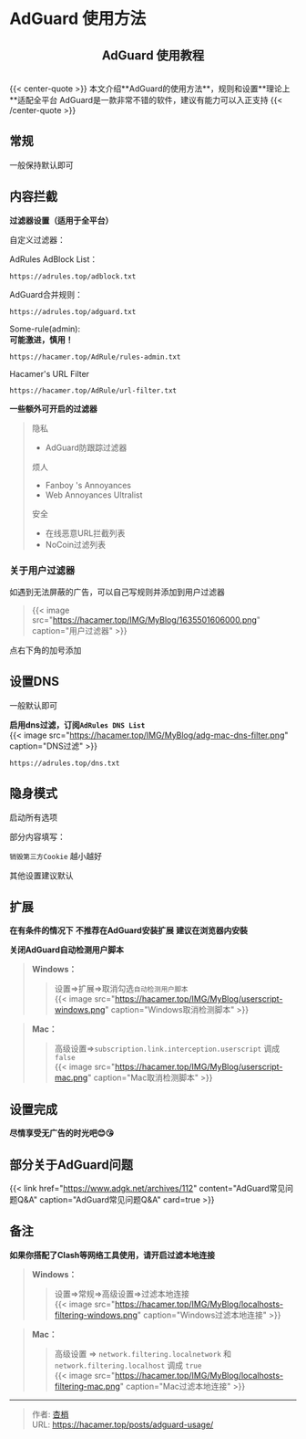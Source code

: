 # AdGuard 使用方法



<h2 align="center"><strong>AdGuard 使用教程</strong></h2>
<br>
{{< center-quote >}}
本文介绍**AdGuard的使用方法**，规则和设置**理论上**适配全平台  
AdGuard是一款非常不错的软件，建议有能力可以入正支持
{{< /center-quote >}}



## 常规

一般保持默认即可

## 内容拦截

**过滤器设置（适用于全平台）**

自定义过滤器：

AdRules AdBlock List：

```https
https://adrules.top/adblock.txt
```

AdGuard合并规则：

```https
https://adrules.top/adguard.txt
```

Some-rule(admin):  
**可能激进，慎用！**
```https
https://hacamer.top/AdRule/rules-admin.txt
```

Hacamer's URL Filter

```https
https://hacamer.top/AdRule/url-filter.txt
```

**一些额外可开启的过滤器**  


>隐私
>
>- AdGuard防跟踪过滤器
>
>烦人
>
>- Fanboy 's Annoyances
>- Web Annoyances Ultralist
>
>安全
>
>- 在线恶意URL拦截列表
>- NoCoin过滤列表

### 关于用户过滤器

如遇到无法屏蔽的广告，可以自己写规则并添加到用户过滤器
>{{< image src="https://hacamer.top/IMG/MyBlog/1635501606000.png" caption="用户过滤器" >}}

点右下角的加号添加

## 设置DNS

一般默认即可

**启用dns过滤，订阅`AdRules DNS List`**  
{{< image src="https://hacamer.top/IMG/MyBlog/adg-mac-dns-filter.png" caption="DNS过滤" >}}  
```http
https://adrules.top/dns.txt
```

## 隐身模式

启动所有选项

部分内容填写：

`销毁第三方Cookie` 越小越好

其他设置建议默认

## 扩展

**在有条件的情况下**
**不推荐在AdGuard安装扩展**
**建议在浏览器内安裝**

**关闭AdGuard自动检测用户脚本**
>**Windows：**   
>>设置=>扩展=>取消勾选`自动检测用户脚本`  
{{< image src="https://hacamer.top/IMG/MyBlog/userscript-windows.png" caption="Windows取消检测脚本" >}}  

>**Mac：**  
>>高级设置=>`subscription.link.interception.userscript` 调成`false`     
{{< image src="https://hacamer.top/IMG/MyBlog/userscript-mac.png" caption="Mac取消检测脚本" >}} 
## 设置完成 

**尽情享受无广告的时光吧😊😘**

## 部分关于AdGuard问题

{{< link href="https://www.adgk.net/archives/112" content="AdGuard常见问题Q&A" caption="AdGuard常见问题Q&A" card=true >}}

## 备注
**如果你搭配了Clash等网络工具使用，请开启过滤本地连接**
> **Windows：**
>> 设置=>常规=>高级设置=>过滤本地连接  
{{< image src="https://hacamer.top/IMG/MyBlog/localhosts-filtering-windows.png" caption="Windows过滤本地连接" >}}  

> **Mac：**
>> 高级设置 => `network.filtering.localnetwork` 和 `network.filtering.localhost` 调成 `true`  
{{< image src="https://hacamer.top/IMG/MyBlog/localhosts-filtering-mac.png" caption="Mac过滤本地连接" >}}


---

> 作者: [杏梢](https://hacamer.top)  
> URL: https://hacamer.top/posts/adguard-usage/  

